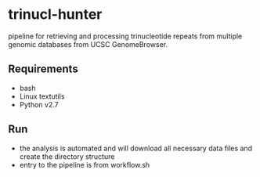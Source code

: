 # trinucl-hunter
pipeline for retrieving and processing trinucleotide repeats from multiple genomic databases from UCSC GenomeBrowser.

## Requirements
* bash
* Linux textutils
* Python v2.7


## Run
* the analysis is automated and will download all necessary data files and create the directory structure
* entry to the pipeline is from workflow.sh
